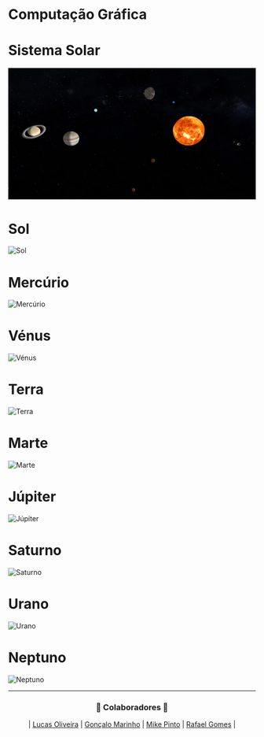 # Computação Gráfica

# Sistema Solar
![Sistema](https://github.com/RafaGomes1/CG/blob/main/images/solarSystemComLuz.png?raw=true)

# Sol
![Sol]()

# Mercúrio
![Mercúrio]()

# Vénus
![Vénus]()

# Terra
![Terra]()

# Marte
![Marte]()

# Júpiter
![Júpiter]()

# Saturno
![Saturno]()

# Urano
![Urano]()

# Neptuno
![Neptuno]()

---

<h3 align="center">🚀 Colaboradores 🚀</h3>

<div align="center">

| [Lucas Oliveira](https://github.com/LucasOli20) | [Gonçalo Marinho](https://github.com/gmarinhog165) | [Mike Pinto](https://github.com/mrmikept) | [Rafael Gomes](https://github.com/RafaGomes1) |

</div>
